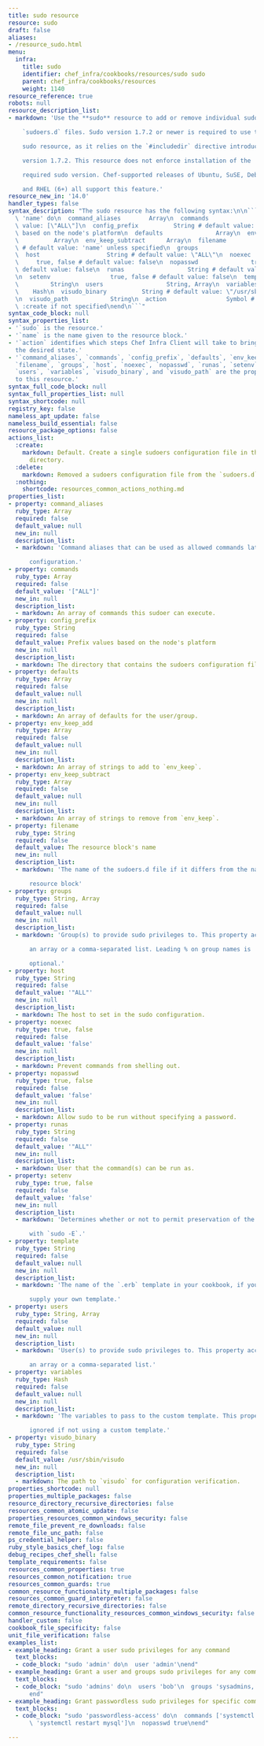```yaml
---
title: sudo resource
resource: sudo
draft: false
aliases:
- /resource_sudo.html
menu:
  infra:
    title: sudo
    identifier: chef_infra/cookbooks/resources/sudo sudo
    parent: chef_infra/cookbooks/resources
    weight: 1140
resource_reference: true
robots: null
resource_description_list:
- markdown: 'Use the **sudo** resource to add or remove individual sudo entries using

    `sudoers.d` files. Sudo version 1.7.2 or newer is required to use the

    sudo resource, as it relies on the `#includedir` directive introduced in

    version 1.7.2. This resource does not enforce installation of the

    required sudo version. Chef-supported releases of Ubuntu, SuSE, Debian,

    and RHEL (6+) all support this feature.'
resource_new_in: '14.0'
handler_types: false
syntax_description: "The sudo resource has the following syntax:\n\n``` ruby\nsudo\
  \ 'name' do\n  command_aliases        Array\n  commands               Array # default\
  \ value: [\"ALL\"]\n  config_prefix          String # default value: Prefix values\
  \ based on the node's platform\n  defaults               Array\n  env_keep_add \
  \          Array\n  env_keep_subtract      Array\n  filename               String\
  \ # default value: 'name' unless specified\n  groups                 String, Array\n\
  \  host                   String # default value: \"ALL\"\n  noexec            \
  \     true, false # default value: false\n  nopasswd               true, false #\
  \ default value: false\n  runas                  String # default value: \"ALL\"\
  \n  setenv                 true, false # default value: false\n  template      \
  \         String\n  users                  String, Array\n  variables          \
  \    Hash\n  visudo_binary          String # default value: \"/usr/sbin/visudo\"\
  \n  visudo_path            String\n  action                 Symbol # defaults to\
  \ :create if not specified\nend\n```"
syntax_code_block: null
syntax_properties_list:
- '`sudo` is the resource.'
- '`name` is the name given to the resource block.'
- '`action` identifies which steps Chef Infra Client will take to bring the node into
  the desired state.'
- '`command_aliases`, `commands`, `config_prefix`, `defaults`, `env_keep_add`, `env_keep_subtract`,
  `filename`, `groups`, `host`, `noexec`, `nopasswd`, `runas`, `setenv`, `template`,
  `users`, `variables`, `visudo_binary`, and `visudo_path` are the properties available
  to this resource.'
syntax_full_code_block: null
syntax_full_properties_list: null
syntax_shortcode: null
registry_key: false
nameless_apt_update: false
nameless_build_essential: false
resource_package_options: false
actions_list:
  :create:
    markdown: Default. Create a single sudoers configuration file in the `sudoers.d`
      directory.
  :delete:
    markdown: Removed a sudoers configuration file from the `sudoers.d` directory.
  :nothing:
    shortcode: resources_common_actions_nothing.md
properties_list:
- property: command_aliases
  ruby_type: Array
  required: false
  default_value: null
  new_in: null
  description_list:
  - markdown: 'Command aliases that can be used as allowed commands later in the

      configuration.'
- property: commands
  ruby_type: Array
  required: false
  default_value: '["ALL"]'
  new_in: null
  description_list:
  - markdown: An array of commands this sudoer can execute.
- property: config_prefix
  ruby_type: String
  required: false
  default_value: Prefix values based on the node's platform
  new_in: null
  description_list:
  - markdown: The directory that contains the sudoers configuration file.
- property: defaults
  ruby_type: Array
  required: false
  default_value: null
  new_in: null
  description_list:
  - markdown: An array of defaults for the user/group.
- property: env_keep_add
  ruby_type: Array
  required: false
  default_value: null
  new_in: null
  description_list:
  - markdown: An array of strings to add to `env_keep`.
- property: env_keep_subtract
  ruby_type: Array
  required: false
  default_value: null
  new_in: null
  description_list:
  - markdown: An array of strings to remove from `env_keep`.
- property: filename
  ruby_type: String
  required: false
  default_value: The resource block's name
  new_in: null
  description_list:
  - markdown: 'The name of the sudoers.d file if it differs from the name of the

      resource block'
- property: groups
  ruby_type: String, Array
  required: false
  default_value: null
  new_in: null
  description_list:
  - markdown: 'Group(s) to provide sudo privileges to. This property accepts either

      an array or a comma-separated list. Leading % on group names is

      optional.'
- property: host
  ruby_type: String
  required: false
  default_value: '"ALL"'
  new_in: null
  description_list:
  - markdown: The host to set in the sudo configuration.
- property: noexec
  ruby_type: true, false
  required: false
  default_value: 'false'
  new_in: null
  description_list:
  - markdown: Prevent commands from shelling out.
- property: nopasswd
  ruby_type: true, false
  required: false
  default_value: 'false'
  new_in: null
  description_list:
  - markdown: Allow sudo to be run without specifying a password.
- property: runas
  ruby_type: String
  required: false
  default_value: '"ALL"'
  new_in: null
  description_list:
  - markdown: User that the command(s) can be run as.
- property: setenv
  ruby_type: true, false
  required: false
  default_value: 'false'
  new_in: null
  description_list:
  - markdown: 'Determines whether or not to permit preservation of the environment

      with `sudo -E`.'
- property: template
  ruby_type: String
  required: false
  default_value: null
  new_in: null
  description_list:
  - markdown: 'The name of the `.erb` template in your cookbook, if you wish to

      supply your own template.'
- property: users
  ruby_type: String, Array
  required: false
  default_value: null
  new_in: null
  description_list:
  - markdown: 'User(s) to provide sudo privileges to. This property accepts either

      an array or a comma-separated list.'
- property: variables
  ruby_type: Hash
  required: false
  default_value: null
  new_in: null
  description_list:
  - markdown: 'The variables to pass to the custom template. This property is

      ignored if not using a custom template.'
- property: visudo_binary
  ruby_type: String
  required: false
  default_value: /usr/sbin/visudo
  new_in: null
  description_list:
  - markdown: The path to `visudo` for configuration verification.
properties_shortcode: null
properties_multiple_packages: false
resource_directory_recursive_directories: false
resources_common_atomic_update: false
properties_resources_common_windows_security: false
remote_file_prevent_re_downloads: false
remote_file_unc_path: false
ps_credential_helper: false
ruby_style_basics_chef_log: false
debug_recipes_chef_shell: false
template_requirements: false
resources_common_properties: true
resources_common_notification: true
resources_common_guards: true
common_resource_functionality_multiple_packages: false
resources_common_guard_interpreter: false
remote_directory_recursive_directories: false
common_resource_functionality_resources_common_windows_security: false
handler_custom: false
cookbook_file_specificity: false
unit_file_verification: false
examples_list:
- example_heading: Grant a user sudo privileges for any command
  text_blocks:
  - code_block: "sudo 'admin' do\n  user 'admin'\nend"
- example_heading: Grant a user and groups sudo privileges for any command
  text_blocks:
  - code_block: "sudo 'admins' do\n  users 'bob'\n  groups 'sysadmins, superusers'\n\
      end"
- example_heading: Grant passwordless sudo privileges for specific commands
  text_blocks:
  - code_block: "sudo 'passwordless-access' do\n  commands ['systemctl restart httpd',\
      \ 'systemctl restart mysql']\n  nopasswd true\nend"

---
```

